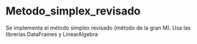 # Metodo_simplex_revisado
Se implementa el método simplex revisado (método de la gran M). Usa las librerías DataFrames y LinearAlgebra
